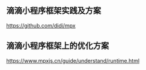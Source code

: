 ## 滴滴小程序框架实践及方案

https://github.com/didi/mpx

## 滴滴小程序框架上的优化方案

https://www.mpxjs.cn/guide/understand/runtime.html

